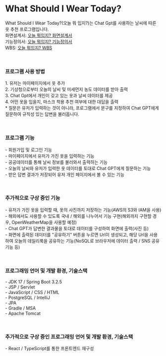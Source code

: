<h1>What Should I Wear Today?</h1>
What Should I Wear Today?(오늘 뭐 입지?)는 Chat Gpt를 사용하는 날씨에 따른 옷 추천 프로그램입니다.<br>
화면설계서: <a href="https://docs.google.com/presentation/d/1WIGNxzBNQpK3Q4mFGntJpOaWnN3snSJL/edit#slide=id.p1">오늘 뭐입지? 화면설계서</a><br>
기능정의서: <a href="[https://docs.google.com/presentation/d/1WIGNxzBNQpK3Q4mFGntJpOaWnN3snSJL/edit#slide=id.p1](https://docs.google.com/spreadsheets/d/1y5I5Gak7hoy_W3KqU3e_zlCesWok3rgTISXhx0KGJ-8/edit#gid=1285253246)">오늘 뭐입지? 기능정의서</a><br>
WBS: <a href="">오늘 뭐입지? WBS</a>

<p><br>
<h3>프로그램 사용 방법</h3>
1. 유저는 마이페이지에서 옷 추가<br>
2. 기상청으로부터 오늘의 날씨 및 미세먼지 농도 데이터를 받아 출력<br>
3. Chat Gpt에서 개인이 갖고 있는 옷과 날씨 데이터를 제공<br>
4. 어떤 옷을 입을지, 마스크 착용 추천 여부에 대한 대답을 출력<br>
* 질문은 유저가 입력하는 것이 아니라, 프로그램에서 문구를 지정하여 Chat GPT에게 질문하여 규칙성 있는 답변을 불러옵니다.<br>
</p><br>
<p>
<h3>프로그램 기능</h3>
- 회원가입 및 로그인 기능<br>
- 마이페이지에서 유저가 가진 옷을 입력하는 기능<br>
- 공공데이터를 통해 날씨 정보를 불러와서 출력하는 기능<br>
- 오늘의 날씨와 유저가 입력한 옷 데이터를 토대로 Chat GPT에게 질문하는 기능<br>
- 받은 답변 결과가 저장되어 유저 개인 페이지에서 볼 수 있는 기능<br>
</p><br>
<p>
<h3>추가적으로 구상 중인 기능</h3>
- 유저가 가진 옷을 입력할 때, 옷의 사진까지 저장하는 기능(AWS의 S3와 IAM을 사용)<br>
- 해외에서도 사용할 수 있도록 국내 / 해외를 나누어서 기능 구현(해외까지 구현할 경우, OpenWeatherMap을 사용할 예정)<br>
- Chat GPT가 답변한 결과물을 토대로 데이터를 구성하여 화면에 출력(사진 등)<br>
- 화면에 출력된 데이터를 "공유하기" 버튼을 누르면 Url이 생성되고, 해당 Url을 사용하여 오늘의 데일리룩을 공유하는 기능(NoSQL로 브라우저에 데이터 출력 / SNS 공유 기능 등)<br>
</p><br>
<p>
<h3>프로그래밍 언어 및 개발 환경, 기술스택</h3>
- JDK 17 / Spring Boot 3.2.5<br>
- JSP / Servlet<br>
- JavaScript / CSS / HTML<br>
- PostgreSQL / IntelliJ<br>
- JPA<br>
- Gradle / MSA<br>
- Apache Tomcat<br>
</p><br>
<p>
<h3>추가적으로 구상 중인 프로그래밍 언어 및 개발 환경, 기술스택</h3>
- React / TypeScript를 통한 프론트엔드 재구성<br>
</p>
